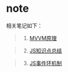 # note

相关笔记如下：

> 1. [MVVM原理](https://github.com/Megan-TA/note/tree/master/segmentfault/MVVM%E5%8E%9F%E7%90%86)

> 2. [JS知识点总结](https://github.com/Megan-TA/note/blob/master/note/js%E7%9F%A5%E8%AF%86%E7%82%B9%E6%80%BB%E7%BB%93.md)

> 3. [JS事件环机制](https://github.com/Megan-TA/note/blob/master/note/js%E4%BA%8B%E4%BB%B6%E5%BE%AA%E7%8E%AF.md)